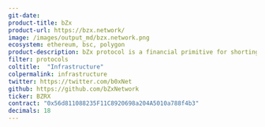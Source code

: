 ```yaml
---
git-date:
product-title: bZx
product-url: https://bzx.network/
image: /images/output_md/bzx.network.png
ecosystem: ethereum, bsc, polygon
product-description: bZx protocol is a financial primitive for shorting, leverage, borrowing, and lending that empowers decentralized blockchain applications.
filter: protocols
coltitle:  "Infrastructure"
colpermalink: infrastructure
twitter: https://twitter.com/b0xNet
github: https://github.com/bZxNetwork
ticker: BZRX
contract: "0x56d811088235F11C8920698a204A5010a788f4b3"
decimals: 18
---
```

